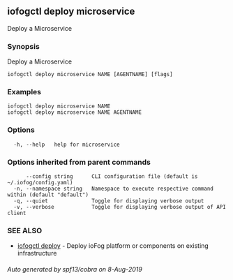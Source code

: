 ## iofogctl deploy microservice

Deploy a Microservice

### Synopsis

Deploy a Microservice

```
iofogctl deploy microservice NAME [AGENTNAME] [flags]
```

### Examples

```
iofogctl deploy microservice NAME
iofogctl deploy microservice NAME AGENTNAME
```

### Options

```
  -h, --help   help for microservice
```

### Options inherited from parent commands

```
      --config string      CLI configuration file (default is ~/.iofog/config.yaml)
  -n, --namespace string   Namespace to execute respective command within (default "default")
  -q, --quiet              Toggle for displaying verbose output
  -v, --verbose            Toggle for displaying verbose output of API client
```

### SEE ALSO

* [iofogctl deploy](iofogctl_deploy.md)	 - Deploy ioFog platform or components on existing infrastructure

###### Auto generated by spf13/cobra on 8-Aug-2019

